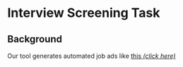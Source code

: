# Interview Screening Task 

## Background

Our tool generates automated job ads like [this *(click here)*](https://drive.google.com/file/d/1mra8zrVSOoAEOp01m-cM8NZpWTEuhfr1/view?usp=sharing)
